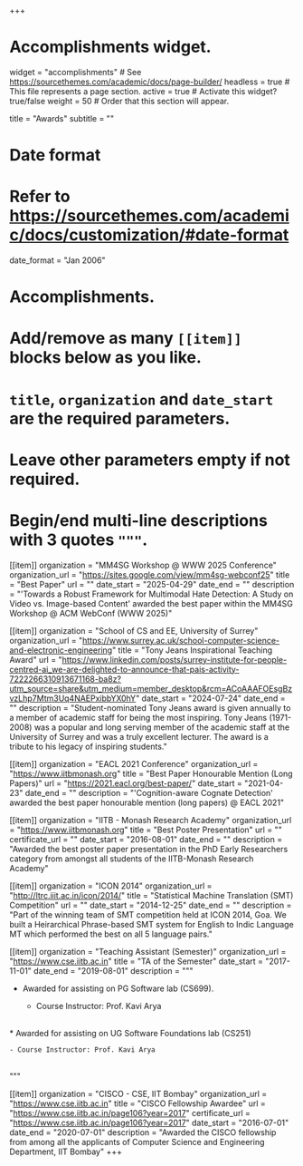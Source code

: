 +++
# Accomplishments widget.
widget = "accomplishments"  # See https://sourcethemes.com/academic/docs/page-builder/
headless = true  # This file represents a page section.
active = true  # Activate this widget? true/false
weight = 50  # Order that this section will appear.

title = "Awards"
subtitle = ""

# Date format
#   Refer to https://sourcethemes.com/academic/docs/customization/#date-format
date_format = "Jan 2006"

# Accomplishments.
#   Add/remove as many `[[item]]` blocks below as you like.
#   `title`, `organization` and `date_start` are the required parameters.
#   Leave other parameters empty if not required.
#   Begin/end multi-line descriptions with 3 quotes `"""`.

[[item]]
  organization = "MM4SG Workshop @ WWW 2025 Conference"
  organization_url = "https://sites.google.com/view/mm4sg-webconf25"
  title = "Best Paper"
  url = ""
  date_start = "2025-04-29"
  date_end = ""
  description = "'Towards a Robust Framework for Multimodal Hate Detection: A Study on Video vs. Image-based Content' awarded the best paper within the MM4SG Workshop @ ACM WebConf (WWW 2025)"

[[item]]
  organization = "School of CS and EE, University of Surrey"
  organization_url = "https://www.surrey.ac.uk/school-computer-science-and-electronic-engineering"
  title = "Tony Jeans Inspirational Teaching Award"
  url = "https://www.linkedin.com/posts/surrey-institute-for-people-centred-ai_we-are-delighted-to-announce-that-pais-activity-7222266310913671168-ba8z?utm_source=share&utm_medium=member_desktop&rcm=ACoAAAFOEsgBzvzLhp7Mtm3Uq4NAEPxibbYX0hY"
  date_start = "2024-07-24"
  date_end = ""
  description = "Student-nominated Tony Jeans award is given annually to a member of academic staff for being the most inspiring. Tony Jeans (1971-2008) was a popular and long serving member of the academic staff at the University of Surrey and was a truly excellent lecturer. The award is a tribute to his legacy of inspiring students."

[[item]]
  organization = "EACL 2021 Conference"
  organization_url = "https://www.iitbmonash.org"
  title = "Best Paper Honourable Mention (Long Papers)"
  url = "https://2021.eacl.org/best-paper/"
  date_start = "2021-04-23"
  date_end = ""
  description = "'Cognition-aware Cognate Detection' awarded the best paper honourable mention (long papers) @ EACL 2021"

[[item]]
  organization = "IITB - Monash Research Academy"
  organization_url = "https://www.iitbmonash.org"
  title = "Best Poster Presentation"
  url = ""
  certificate_url = ""
  date_start = "2016-08-01"
  date_end = ""
  description = "Awarded the best poster paper presentation in the PhD Early Researchers category from amongst all students of the IITB-Monash Research Academy"

[[item]]
  organization = "ICON 2014"
  organization_url = "http://ltrc.iiit.ac.in/icon/2014/"
  title = "Statistical Machine Translation (SMT) Competition"
  url = ""
  date_start = "2014-12-25"
  date_end = ""
  description = "Part of the winning team of SMT competition held at ICON 2014, Goa. We built a Heirarchical Phrase-based SMT system for English to Indic Language MT which performed the best on all 5 language pairs."
  
[[item]]
  organization = "Teaching Assistant (Semester)"
  organization_url = "https://www.cse.iitb.ac.in"
  title = "TA of the Semester"
  date_start = "2017-11-01"
  date_end = "2019-08-01"
  description = """
  <br />
  * Awarded for assisting on PG Software lab (CS699). 

    - Course Instructor: Prof. Kavi Arya
  <br />
  * Awarded for assisting on UG Software Foundations lab (CS251)

    - Course Instructor: Prof. Kavi Arya
  <br />
  """

[[item]]
  organization = "CISCO - CSE, IIT Bombay"
  organization_url = "https://www.cse.iitb.ac.in"
  title = "CISCO Fellowship Awardee"
  url = "https://www.cse.iitb.ac.in/page106?year=2017"
  certificate_url = "https://www.cse.iitb.ac.in/page106?year=2017"
  date_start = "2016-07-01"
  date_end = "2020-07-01"
  description = "Awarded the CISCO fellowship from among all the applicants of Computer Science and Engineering Department, IIT Bombay"
+++
